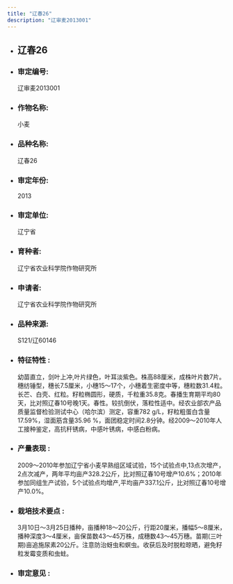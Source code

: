 ```yaml
---
title: "辽春26"
description: "辽审麦2013001"
---
```

* ## 辽春26
* ###  审定编号:  
   辽审麦2013001

*  ### 作物名称:  
   小麦

*   ###  品种名称: 
    辽春26

*   ### 审定年份: 
    2013

*   ### 审定单位:  
    辽宁省

*   ### 育种者:  
    辽宁省农业科学院作物研究所

*   ### 申请者:  
    辽宁省农业科学院作物研究所

*   ### 品种来源:  
    S121/辽60146

*   ### 特征特性 : 
    幼苗直立，剑叶上冲,叶片绿色，叶耳淡紫色。株高88厘米，成株叶片数7片。穗纺锤型，穗长7.5厘米，小穗15～17个，小穗着生密度中等，穗粒数31.4粒。长芒、白壳、红粒。籽粒椭圆形，硬质，千粒重35.8克。春播生育期平均80天，比对照辽春10号晚1天。春性。较抗倒伏，落粒性适中。经农业部农产品质量监督检验测试中心（哈尔滨）测定，容重782 g/L，籽粒粗蛋白含量17.59%，湿面筋含量35.96 %，面团稳定时间2.8分钟。经2009～2010年人工接种鉴定，高抗秆锈病，中感叶锈病，中感白粉病。

*   ### 产量表现 : 
    2009～2010年参加辽宁省小麦早熟组区域试验，15个试验点中,13点次增产，2点次减产，两年平均亩产328.2公斤，比对照辽春10号增产10.6%；2010年参加同组生产试验，5个试验点均增产,平均亩产337.1公斤，比对照辽春10号增产10.0%。

*   ### 栽培技术要点 : 
    3月10日～3月25日播种，亩播种18～20公斤，行距20厘米，播幅5～8厘米，播种深度3～4厘米，亩保苗数43～45万株，成穗数43～45万穗。苗期(三叶期)亩追施尿素20公斤。注意防治蚜虫和螟虫。收获后及时脱粒晾晒，避免籽粒发霉变质和虫蛀。

*   ### 审定意见 : 
    
